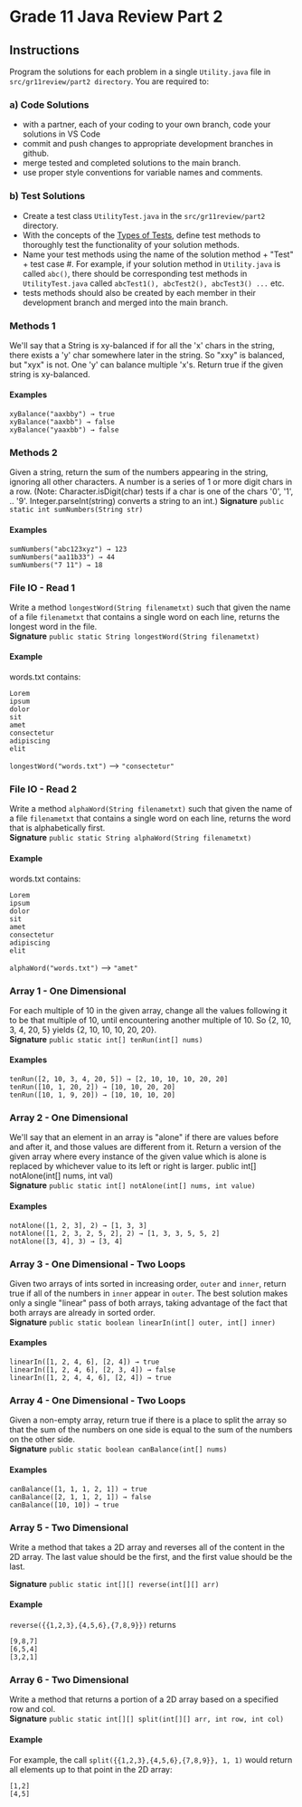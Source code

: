 # Grade 11 Java Review Part 2

## Instructions
Program the solutions for each problem in a single `Utility.java` file in  `src/gr11review/part2 directory`.  You are required to:

### a) Code Solutions
* with a partner, each of your coding to your own branch, code your solutions in VS Code
* commit and push changes to appropriate development branches in github.
* merge tested and completed solutions to the main branch.
* use proper style conventions for variable names and comments.

### b) Test Solutions
* Create a test class `UtilityTest.java` in the `src/gr11review/part2` directory.
* With the concepts of the [Types of Tests](https://docs.google.com/document/d/1vkqcF0oocKygmTJXlBd0Izqau0to38rfG7u7gnBGw10/edit?usp=sharing), define test methods to thoroughly test the functionality of your solution methods. 
* Name your test methods using the name of the solution method + "Test" + test case #.  For example, if your solution method in `Utility.java` is called `abc()`, there should be corresponding test methods in `UtilityTest.java` called `abcTest1(), abcTest2(), abcTest3() ...` etc.
* tests methods should also be created by each member in their development branch and merged into the main branch.



### Methods 1

We'll say that a String is xy-balanced if for all the 'x' chars in the string, there exists a 'y' char somewhere later in the string. So "xxy" is balanced, but "xyx" is not. One 'y' can balance multiple 'x's. Return true if the given string is xy-balanced.

#### Examples
```
xyBalance("aaxbby") → true
xyBalance("aaxbb") → false
xyBalance("yaaxbb") → false
```

### Methods 2
Given a string, return the sum of the numbers appearing in the string, ignoring all other characters. A number is a series of 1 or more digit chars in a row. (Note: Character.isDigit(char) tests if a char is one of the chars '0', '1', .. '9'. Integer.parseInt(string) converts a string to an int.)
**Signature** `public static int sumNumbers(String str)`

#### Examples
```
sumNumbers("abc123xyz") → 123
sumNumbers("aa11b33") → 44
sumNumbers("7 11") → 18
```

### File IO - Read 1
Write a method `longestWord(String filenametxt)` such that given the name of a file `filenametxt` that contains a single word on each line,  returns the longest word in the file.  
**Signature** `public static String longestWord(String filenametxt)`

#### Example
words.txt contains:  
```
Lorem
ipsum
dolor
sit
amet
consectetur
adipiscing 
elit
```
`longestWord("words.txt")` --> `"consectetur"`

### File IO - Read 2
Write a method `alphaWord(String filenametxt)` such that given the name of a file `filenametxt` that contains a single word on each line,  returns the word that is alphabetically first.  
**Signature** `public static String alphaWord(String filenametxt)`

#### Example
words.txt contains:  
```
Lorem
ipsum
dolor
sit
amet
consectetur
adipiscing 
elit
```
`alphaWord("words.txt")` --> `"amet"`


### Array 1 - One Dimensional
For each multiple of 10 in the given array, change all the values following it to be that multiple of 10, until encountering another multiple of 10. So {2, 10, 3, 4, 20, 5} yields {2, 10, 10, 10, 20, 20}.  
**Signature** `public static int[] tenRun(int[] nums)`

#### Examples
```
tenRun([2, 10, 3, 4, 20, 5]) → [2, 10, 10, 10, 20, 20]
tenRun([10, 1, 20, 2]) → [10, 10, 20, 20]
tenRun([10, 1, 9, 20]) → [10, 10, 10, 20]
```

### Array 2 - One Dimensional
We'll say that an element in an array is "alone" if there are values before and after it, and those values are different from it. Return a version of the given array where every instance of the given value which is alone is replaced by whichever value to its left or right is larger.
public int[] notAlone(int[] nums, int val)  
**Signature** `public static int[] notAlone(int[] nums, int value)`

#### Examples
```
notAlone([1, 2, 3], 2) → [1, 3, 3]
notAlone([1, 2, 3, 2, 5, 2], 2) → [1, 3, 3, 5, 5, 2]
notAlone([3, 4], 3) → [3, 4]
```


### Array 3 - One Dimensional - Two Loops
Given two arrays of ints sorted in increasing order, `outer` and `inner`, return true if all of the numbers in `inner` appear in `outer`. The best solution makes only a single "linear" pass of both arrays, taking advantage of the fact that both arrays are already in sorted order.  
**Signature** `public static boolean linearIn(int[] outer, int[] inner)`

#### Examples
```
linearIn([1, 2, 4, 6], [2, 4]) → true
linearIn([1, 2, 4, 6], [2, 3, 4]) → false
linearIn([1, 2, 4, 4, 6], [2, 4]) → true
```


### Array 4 - One Dimensional - Two Loops
Given a non-empty array, return true if there is a place to split the array so that the sum of the numbers on one side is equal to the sum of the numbers on the other side.  
**Signature**  `public static boolean canBalance(int[] nums)`

#### Examples
```
canBalance([1, 1, 1, 2, 1]) → true
canBalance([2, 1, 1, 2, 1]) → false
canBalance([10, 10]) → true
```


### Array 5 - Two Dimensional
Write a method that takes a 2D array and reverses all of the content in the 2D array. The last value should be the first, and the first value should be the last.  

**Signature** `public static int[][] reverse(int[][] arr)`

#### Example
`reverse({{1,2,3},{4,5,6},{7,8,9}})` returns
```
[9,8,7]
[6,5,4]
[3,2,1]
```

### Array 6 - Two Dimensional 
Write a method that returns a portion of a 2D array based on a specified row and col.  
**Signature** `public static int[][] split(int[][] arr, int row, int col)`  

#### Example
For example, the call `split({{1,2,3},{4,5,6},{7,8,9}}, 1, 1)` would return all elements up to that point in the 2D array: 
```
[1,2]
[4,5]
```
